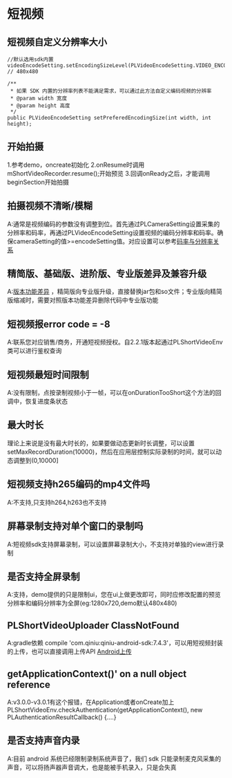 # 短视频
## 短视频自定义分辨率大小
```
//默认选用sdk内置
videoEncodeSetting.setEncodingSizeLevel(PLVideoEncodeSetting.VIDEO_ENCODING_SIZE_LEVEL.VIDEO_ENCODING_SIZE_LEVEL_480P_1); // 480x480

/**
 * 如果 SDK 内置的分辨率列表不能满足需求，可以通过此方法自定义编码视频的分辨率
 * @param width 宽度
 * @param height 高度
 */
public PLVideoEncodeSetting setPreferedEncodingSize(int width, int height);

```
## 开始拍摄
1.参考demo，oncreate初始化
2.onResume时调用mShortVideoRecorder.resume();开始预览
3.回调onReady之后，才能调用beginSection开始拍摄  

## 拍摄视频不清晰/模糊
A:通常是视频编码的参数没有调整到位。首先通过PLCameraSetting设置采集的分辨率和码率，再通过PLVideoEncodeSetting设置视频的编码分辨率和码率。确保cameraSetting的值>=encodeSetting值。对应设置可以参考[码率与分辨率关系](http://www.lighterra.com/papers/videoencodingh264/)

## 精简版、基础版、进阶版、专业版差异及兼容升级
A:[版本功能差异](https://developer.qiniu.com/pili/sdk/3731/short-video) ，精简版向专业版升级，直接替换jar包和so文件；专业版向精简版缩减时，需要对照版本功能差异删除代码中专业版功能

## 短视频报error code = -8
A:联系您对应销售/商务，开通短视频授权。自2.2.1版本起通过PLShortVideoEnv类可以进行鉴权查询

## 短视频最短时间限制
A:没有限制，点按录制视频小于一帧，可以在onDurationTooShort这个方法的回调中，恢复进度条状态

## 最大时长
理论上来说是没有最大时长的，如果要做动态更新时长调整，可以设置setMaxRecordDuration(10000)，然后在应用层控制实际录制的时间，就可以动态调整到(0,10000]

## 短视频支持h265编码的mp4文件吗
A:不支持,只支持h264,h263也不支持

## 屏幕录制支持对单个窗口的录制吗
A:短视频sdk支持屏幕录制，可以设置屏幕录制大小，不支持对单独的view进行录制

## 是否支持全屏录制
A:支持，demo提供的只是限制ui，您在ui上做更改即可，同时应修改配置的预览分辨率和编码分辨率为全屏(eg:1280x720,demo默认480x480)

## PLShortVideoUploader ClassNotFound
A:gradle依赖 compile 'com.qiniu:qiniu-android-sdk:7.4.3'，可以用短视频封装的上传，也可以直接调用上传API [Android上传](https://developer.qiniu.com/kodo/sdk/1236/android)

## getApplicationContext()' on a null object reference
A:v3.0.0-v3.0.1有这个报错，在Application或者onCreate加上 PLShortVideoEnv.checkAuthentication(getApplicationContext(), new PLAuthenticationResultCallback() {….}

## 是否支持声音内录
A:目前 android 系统已经限制录制系统声音了，我们 sdk 只能录制麦克风采集的声音，可以将扬声器声音调大，也是能被手机录入，只是会失真
